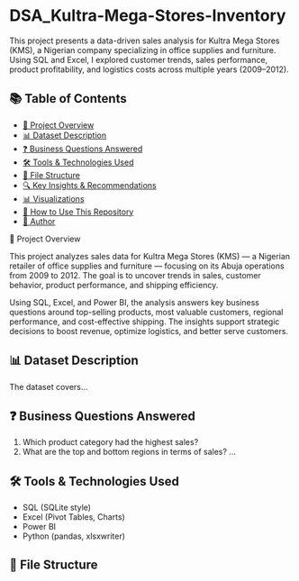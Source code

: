 # DSA_Kultra-Mega-Stores-Inventory
This project presents a data-driven sales analysis for Kultra Mega Stores (KMS), a Nigerian company specializing in office supplies and furniture. Using SQL and Excel, I explored customer trends, sales performance, product profitability, and logistics costs across multiple years (2009–2012).

## 📚 Table of Contents

- [📌 Project Overview](#-project-overview)
- [📊 Dataset Description](#-dataset-description)
- [❓ Business Questions Answered](#-business-questions-answered)
- [🛠️ Tools & Technologies Used](#️-tools--technologies-used)
- [📁 File Structure](#-file-structure)
- [🔍 Key Insights & Recommendations](#-key-insights--recommendations)
- [📊 Visualizations](#-visualizations)
- [🚀 How to Use This Repository](#-how-to-use-this-repository)
- [👤 Author](#-author)

📌 Project Overview

This project analyzes sales data for Kultra Mega Stores (KMS) — a Nigerian retailer of office supplies and furniture — focusing on its Abuja operations from 2009 to 2012. The goal is to uncover trends in sales, customer behavior, product performance, and shipping efficiency.

Using SQL, Excel, and Power BI, the analysis answers key business questions around top-selling products, most valuable customers, regional performance, and cost-effective shipping. The insights support strategic decisions to boost revenue, optimize logistics, and better serve customers.
 
## 📊 Dataset Description
The dataset covers...

## ❓ Business Questions Answered
1. Which product category had the highest sales?
2. What are the top and bottom regions in terms of sales?
...

## 🛠️ Tools & Technologies Used
- SQL (SQLite style)
- Excel (Pivot Tables, Charts)
- Power BI
- Python (pandas, xlsxwriter)

## 📁 File Structure



